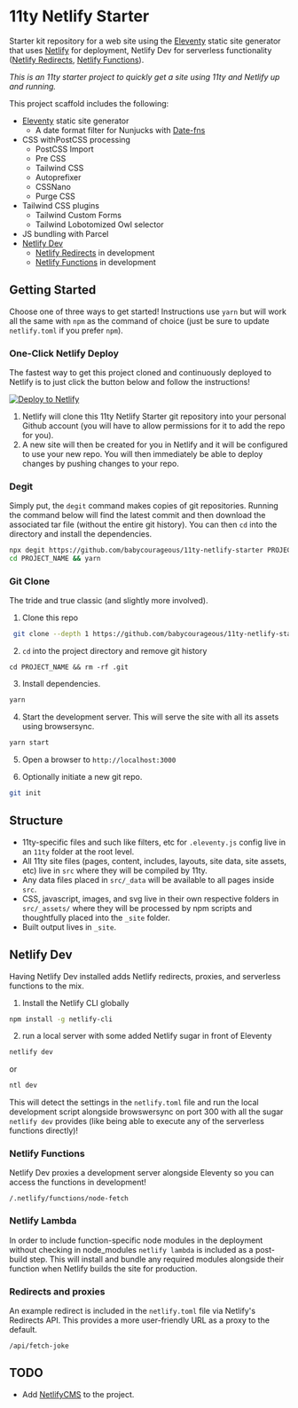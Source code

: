 # 11ty Netlify Starter

Starter kit repository for a web site using the [Eleventy](https://www.11ty.io/) static site generator that uses [Netlify](https://www.netlify.com/) for deployment, Netlify Dev for serverless functionality ([Netlify Redirects](https://netlify.com/docs/redirects/), [Netlify Functions](https://www.netlify.com/products/functions)).

_This is an 11ty starter project to quickly get a site using 11ty and Netlify up and running._

This project scaffold includes the following:

- [Eleventy](https://www.11ty.io) static site generator
  - A date format filter for Nunjucks with [Date-fns](https://github.com/date-fns/date-fns)
- CSS withPostCSS processing
  - PostCSS Import
  - Pre CSS
  - Tailwind CSS
  - Autoprefixer
  - CSSNano
  - Purge CSS
- Tailwind CSS plugins
  - Tailwind Custom Forms
  - Tailwind Lobotomized Owl selector
- JS bundling with Parcel
- [Netlify Dev](https://www.netlify.com/products/dev)
  - [Netlify Redirects](https://netlify.com/docs/redirects/) in development
  - [Netlify Functions](https://www.netlify.com/products/functions) in development

## Getting Started

Choose one of three ways to get started! Instructions use `yarn` but will work all the same with `npm` as the command of choice (just be sure to update `netlify.toml` if you prefer `npm`).

### One-Click Netlify Deploy

The fastest way to get this project cloned and continuously deployed to Netlify is to just click the button below and follow the instructions!

[![Deploy to Netlify](https://www.netlify.com/img/deploy/button.svg)](https://app.netlify.com/start/deploy?repository=https://github.com/babycourageous/11ty-netlify-starter)

1. Netlify will clone this 11ty Netlify Starter git repository into your personal Github account (you will have to allow permissions for it to add the repo for you).
2. A new site will then be created for you in Netlify and it will be configured to use your new repo. You will then immediately be able to deploy changes by pushing changes to your repo.

### Degit

Simply put, the `degit` command makes copies of git repositories. Running the command below will find the latest commit and then download the associated tar file (without the entire git history). You can then `cd` into the directory and install the dependencies.

```sh
npx degit https://github.com/babycourageous/11ty-netlify-starter PROJECT_NAME
cd PROJECT_NAME && yarn
```

### Git Clone

The tride and true classic (and slightly more involved).

1. Clone this repo

```sh
 git clone --depth 1 https://github.com/babycourageous/11ty-netlify-starter.git PROJECT_NAME
```

2. `cd` into the project directory and remove git history

```
cd PROJECT_NAME && rm -rf .git
```

3. Install dependencies.

```sh
yarn
```

4. Start the development server. This will serve the site with all its assets using browsersync.

```sh
yarn start
```

5. Open a browser to `http://localhost:3000`

6. Optionally initiate a new git repo.

```sh
git init
```

## Structure

- 11ty-specific files and such like filters, etc for `.eleventy.js` config live in an `11ty` folder at the root level.
- All 11ty site files (pages, content, includes, layouts, site data, site assets, etc) live in `src` where they will be compiled by 11ty.
- Any data files placed in `src/_data` will be available to all pages inside `src`.
- CSS, javascript, images, and svg live in their own respective folders in `src/_assets/` where they will be processed by npm scripts and thoughtfully placed into the `_site` folder.
- Built output lives in `_site`.

## Netlify Dev

Having Netlify Dev installed adds Netlify redirects, proxies, and serverless functions to the mix.

1. Install the Netlify CLI globally

```sh
npm install -g netlify-cli
```

2. run a local server with some added Netlify sugar in front of Eleventy

```sh
netlify dev
```

or

```sh
ntl dev
```

This will detect the settings in the `netlify.toml` file and run the local development script alongside browswersync on port 300 with all the sugar `netlify dev` provides (like being able to execute any of the serverless functions directly)!

### Netlify Functions

Netlify Dev proxies a development server alongside Eleventy so you can access the functions in development!

```
/.netlify/functions/node-fetch
```

### Netlify Lambda

In order to include function-specific node modules in the deployment without checking in node_modules `netlify lambda` is included as a post-build step. This will install and bundle any required modules alongside their function when Netlify builds the site for production.

### Redirects and proxies

An example redirect is included in the `netlify.toml` file via Netlify's Redirects API. This provides a more user-friendly URL as a proxy to the default.

```
/api/fetch-joke
```

## TODO

- Add [NetlifyCMS](https://www.netlifycms.org/) to the project.
